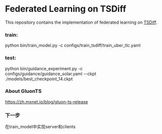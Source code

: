 # Federated Learning on TSDiff

This repository contains the implementation of federated learning on [TSDiff](https://github.com/amazon-science/unconditional-time-series-diffusion).

### train:

python bin/train_model.py -c configs/train_tsdiff/train_uber_tlc.yaml

### test:
python bin/guidance_experiment.py -c configs/guidance/guidance_solar.yaml --ckpt ./models/best_checkpoint_14.ckpt

### About GluonTS
https://zh.mxnet.io/blog/gluon-ts-release

### 下一步

在train_model中实现server和clients